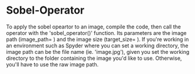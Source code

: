 # Sobel-Operator

To apply the sobel opeartor to an image, compile the code, then call the operator with the 'sobel_operator()' function. Its parameters are the image path (image_path= ) and the image size (target_size= ). If you're working in an environment such as Spyder where you can set a working directory, the image path can be the file name (ie. 'image.jpg'), given you set the working directory to the folder containing the image you'd like to use. Otherwise, you'll have to use the raw image path.
